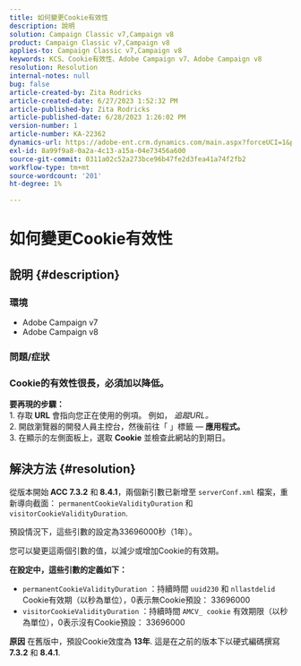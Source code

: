 ```yaml
---
title: 如何變更Cookie有效性
description: 說明
solution: Campaign Classic v7,Campaign v8
product: Campaign Classic v7,Campaign v8
applies-to: Campaign Classic v7,Campaign v8
keywords: KCS、Cookie有效性、Adobe Campaign v7、Adobe Campaign v8
resolution: Resolution
internal-notes: null
bug: false
article-created-by: Zita Rodricks
article-created-date: 6/27/2023 1:52:32 PM
article-published-by: Zita Rodricks
article-published-date: 6/28/2023 1:26:02 PM
version-number: 1
article-number: KA-22362
dynamics-url: https://adobe-ent.crm.dynamics.com/main.aspx?forceUCI=1&pagetype=entityrecord&etn=knowledgearticle&id=b31e3fd7-f114-ee11-8f6e-6045bd006704
exl-id: 8a99f9a8-0a2a-4c13-a15a-04e73456a600
source-git-commit: 0311a02c52a273bce96b47fe2d3fea41a74f2fb2
workflow-type: tm+mt
source-wordcount: '201'
ht-degree: 1%

---
```


# 如何變更Cookie有效性

## 說明 {#description}


### 環境

- Adobe Campaign v7
- Adobe Campaign v8


### 問題/症狀

### Cookie的有效性很長，必須加以降低。

<b>要再現的步驟：</b>
<br>1. 存取<b> URL</b> 會指向您正在使用的例項。 例如， *追蹤URL。*
<br>2. 開啟瀏覽器的開發人員主控台，然後前往「 」標籤 — <b> 應用程式。</b>
<br>3. 在顯示的左側面板上，選取 <b>Cookie</b> 並檢查此網站的到期日。










## 解決方法 {#resolution}


從版本開始<b> ACC 7.3.2</b> 和<b> 8.4.1</b>，兩個新引數已新增至 `serverConf.xml` 檔案，重新導向截面：
`permanentCookieValidityDuration` 和 `visitorCookieValidityDuration`.

預設情況下，這些引數的設定為33696000秒（1年）。

您可以變更這兩個引數的值，以減少或增加Cookie的有效期。 

<b>在設定中，這些引數的定義如下：</b>

- `permanentCookieValidityDuration` ：持續時間 `uuid230` 和 `nllastdelid` Cookie有效期（以秒為單位），0表示無Cookie預設： 33696000
- `visitorCookieValidityDuration` ：持續時間 `AMCV_ cookie` 有效期限（以秒為單位），0表示沒有Cookie預設： 33696000



<b>原因</b>
在舊版中，預設Cookie效度為 <b>13年</b>. 這是在之前的版本下以硬式編碼撰寫 <b>7.3.2</b> 和 <b>8.4.1</b>.
